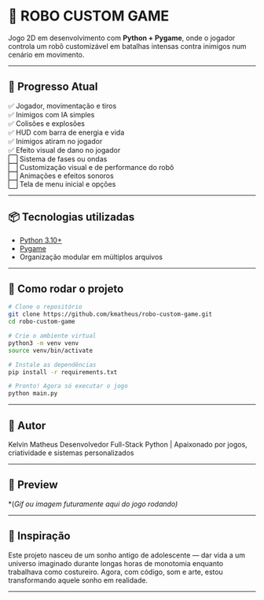 # 🤖 ROBO CUSTOM GAME

Jogo 2D em desenvolvimento com **Python + Pygame**, onde o jogador controla um robô customizável em batalhas intensas contra inimigos num cenário em movimento.

---

## 🚀 Progresso Atual

✅ Jogador, movimentação e tiros  
✅ Inimigos com IA simples  
✅ Colisões e explosões  
✅ HUD com barra de energia e vida  
✅ Inimigos atiram no jogador  
✅ Efeito visual de dano no jogador  
⬜️ Sistema de fases ou ondas  
⬜️ Customização visual e de performance do robô  
⬜️ Animações e efeitos sonoros  
⬜️ Tela de menu inicial e opções

---

## 📦 Tecnologias utilizadas

* [Python 3.10+](https://www.python.org/)
* [Pygame](https://www.pygame.org/news)
* Organização modular em múltiplos arquivos

---

## 📁 Como rodar o projeto

```bash
# Clone o repositório
git clone https://github.com/kmatheus/robo-custom-game.git
cd robo-custom-game

# Crie o ambiente virtual
python3 -m venv venv
source venv/bin/activate

# Instale as dependências
pip install -r requirements.txt

# Pronto! Agora só executar o jogo
python main.py
```

---

## 👤 Autor

Kelvin Matheus
Desenvolvedor Full-Stack Python | Apaixonado por jogos, criatividade e sistemas personalizados

---

## 📸 Preview

\*(*Gif ou imagem futuramente aqui do jogo rodando)*

---

## 🧠 Inspiração

Este projeto nasceu de um sonho antigo de adolescente — dar vida a um universo imaginado durante longas horas de monotomia enquanto trabalhava como costureiro. Agora, com código, som e arte, estou transformando aquele sonho em realidade.

---
